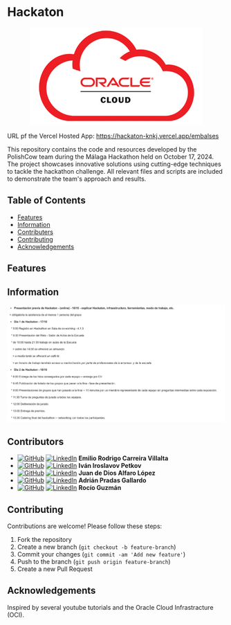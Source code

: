 # Hackaton
<p align="center">
  <img src="https://github.com/rorro6787/rorro6787/blob/main/Images/Oracle-Cloud-Emblem.png" width="400"/>
</p>

URL pf the Vercel Hosted App:
https://hackaton-knkj.vercel.app/embalses

This repository contains the code and resources developed by the PolishCow team during the Málaga Hackathon held on October 17, 2024. The project showcases innovative solutions using cutting-edge techniques to tackle the hackathon challenge. All relevant files and scripts are included to demonstrate the team's approach and results.

## Table of Contents

- [Features](#features)
- [Information](#information)
- [Contributers](#contributors)
- [Contributing](#contributing)
- [Acknowledgements](#acknowledgements)

## Features

## Information
<p align="center">
  <img src="https://github.com/rorro6787/rorro6787/blob/main/Images/Captura%20desde%202024-10-16%2023-24-08.png"/>
</p>

## Contributors

- [![GitHub](https://img.shields.io/badge/GitHub-100000?style=flat&logo=github&logoColor=white)](https://github.com/rorro6787) [![LinkedIn](https://img.shields.io/badge/LinkedIn-0077B5?style=flat&logo=linkedin&logoColor=white)](https://www.linkedin.com/in/emilio-rodrigo-carreira-villalta-2a62aa250/) **Emilio Rodrigo Carreira Villalta**
- [![GitHub](https://img.shields.io/badge/GitHub-100000?style=flat&logo=github&logoColor=white)](https://www.linkedin.com/in/ivan-iroslavov-petkov-80b960236/) [![LinkedIn](https://img.shields.io/badge/LinkedIn-0077B5?style=flat&logo=linkedin&logoColor=white)](https://www.linkedin.com/in/ivan-iroslavov-petkov-80b960236/) **Iván Iroslavov Petkov**
- [![GitHub](https://img.shields.io/badge/GitHub-100000?style=flat&logo=github&logoColor=white)](https://www.linkedin.com/in/alfarojdd/) [![LinkedIn](https://img.shields.io/badge/LinkedIn-0077B5?style=flat&logo=linkedin&logoColor=white)](https://www.linkedin.com/in/alfarojdd/) **Juan de Dios Alfaro López**
- [![GitHub](https://img.shields.io/badge/GitHub-100000?style=flat&logo=github&logoColor=white)](https://www.linkedin.com/in/adrian-pradas-gallardo-376799323/) [![LinkedIn](https://img.shields.io/badge/LinkedIn-0077B5?style=flat&logo=linkedin&logoColor=white)]([https://www.linkedin.com/in/alfarojdd/](https://www.linkedin.com/in/adrian-pradas-gallardo-376799323/)) **Adrián Pradas Gallardo**
- [![GitHub](https://img.shields.io/badge/GitHub-100000?style=flat&logo=github&logoColor=white)](https://www.linkedin.com/in/rocio-guzman-112a87213/) [![LinkedIn](https://img.shields.io/badge/LinkedIn-0077B5?style=flat&logo=linkedin&logoColor=white)](https://www.linkedin.com/in/rocio-guzman-112a87213/) **Rocío Guzmán**

## Contributing

Contributions are welcome! Please follow these steps:

1. Fork the repository
2. Create a new branch (`git checkout -b feature-branch`)
3. Commit your changes (`git commit -am 'Add new feature'`)
4. Push to the branch (`git push origin feature-branch`)
5. Create a new Pull Request

## Acknowledgements

Inspired by several youtube tutorials and the Oracle Cloud Infrastracture (OCI).
